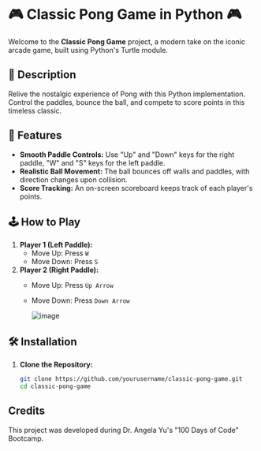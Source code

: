 # 🎮 Classic Pong Game in Python 🎮

Welcome to the **Classic Pong Game** project, a modern take on the iconic arcade game, built using Python's Turtle module.

## 📜 Description

Relive the nostalgic experience of Pong with this Python implementation. Control the paddles, bounce the ball, and compete to score points in this timeless classic.

## 🚀 Features

- **Smooth Paddle Controls:** Use "Up" and "Down" keys for the right paddle, "W" and "S" keys for the left paddle.
- **Realistic Ball Movement:** The ball bounces off walls and paddles, with direction changes upon collision.
- **Score Tracking:** An on-screen scoreboard keeps track of each player's points.

## 🕹️ How to Play

1. **Player 1 (Left Paddle):** 
   - Move Up: Press `W`
   - Move Down: Press `S`
2. **Player 2 (Right Paddle):**
   - Move Up: Press `Up Arrow`
   - Move Down: Press `Down Arrow`
  
     ![image](https://github.com/user-attachments/assets/102a5412-d0df-4cff-97cb-c6c4af7c1bcb)


## 🛠️ Installation

1. **Clone the Repository:**
   ```bash
   git clone https://github.com/yourusername/classic-pong-game.git
   cd classic-pong-game

## Credits

This project was developed during Dr. Angela Yu's "100 Days of Code" Bootcamp.
